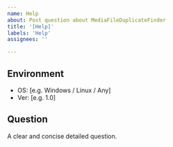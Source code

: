 ```yaml
---
name: Help
about: Post question about MediaFileDuplicateFinder
title: '[Help]'
labels: 'Help'
assignees: ''

---
```


## Environment
 - OS: [e.g. Windows / Linux / Any]
 - Ver: [e.g. 1.0]


## Question
A clear and concise detailed question.
